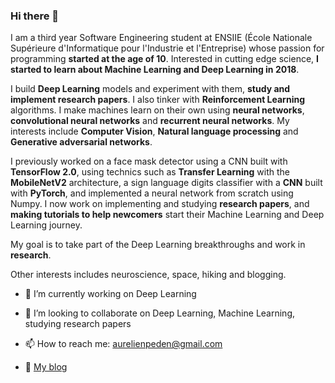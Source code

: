 ### Hi there 👋

I am a third year Software Engineering student at ENSIIE (École Nationale Supérieure d'Informatique pour l'Industrie et l'Entreprise) whose passion for programming **started at the age of 10**. Interested in cutting edge science, **I started to learn about Machine Learning and Deep Learning in 2018**.

I build **Deep Learning** models and experiment with them, **study and implement research papers**. I also tinker with **Reinforcement Learning** algorithms. I make machines learn on their own using **neural networks**, **convolutional neural networks** and **recurrent neural networks**. My interests include **Computer Vision**, **Natural language processing** and **Generative adversarial networks**.

I previously worked on a face mask detector using a CNN built with **TensorFlow 2.0**, using technics such as **Transfer Learning** with the **MobileNetV2** architecture, a sign language digits classifier with a **CNN** built with **PyTorch**, and implemented a neural network from scratch using Numpy. I now work on implementing and studying **research papers**, and **making tutorials to help newcomers** start their Machine Learning and Deep Learning journey.

My goal is to take part of the Deep Learning breakthroughs and work in **research**.

Other interests includes neuroscience, space, hiking and blogging.

<!--
Here are some ideas to get you started:
-->

- 🔭 I’m currently working on Deep Learning
<!--
- 🌱 I’m currently learning ...
-->
- 👯 I’m looking to collaborate on Deep Learning, Machine Learning, studying research papers
<!--
- 🤔 I’m looking for help with ...
-->
<!--
- 💬 Ask me about ...
-->
- 📫 How to reach me: aurelienpeden@gmail.com
<!--
-->
- :pencil: [My blog](https://medium.com/@aurelienpeden)
<!--
- 😄 Pronouns: ...
- ⚡ Fun fact: ...
-->
